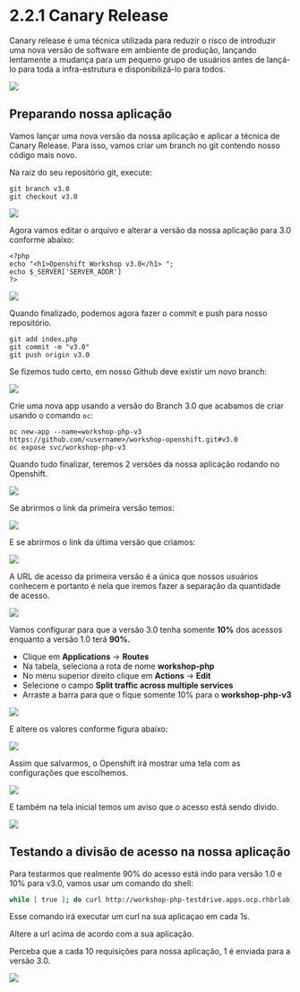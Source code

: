 # 2.2.1 Canary Release

Canary release é uma técnica utilizada para reduzir o risco de introduzir uma nova versão de software em ambiente de produção, lançando lentamente a mudança para um pequeno grupo de usuários antes de lançá-lo para toda a infra-estrutura e disponibilizá-lo para todos.

![](../../.gitbook/assets/canary-release-2%20%281%29.png)

## Preparando nossa aplicação

Vamos lançar uma nova versão da nossa aplicação e aplicar a técnica de Canary Release. Para isso, vamos criar um branch no git contendo nosso código mais novo.

Na raiz do seu repositório git, execute:

```text
git branch v3.0
git checkout v3.0
```

![](../../.gitbook/assets/git-branch%20%281%29.gif)

Agora vamos editar o arquivo e alterar a versão da nossa aplicação para 3.0 conforme abaixo:

```text
<?php
echo "<h1>Openshift Workshop v3.0</h1> ";
echo $_SERVER['SERVER_ADDR']
?>
```

![](../../.gitbook/assets/change-version%20%281%29.gif)

Quando finalizado, podemos agora fazer o commit e push para nosso repositório.

```text
git add index.php
git commit -m "v3.0"
git push origin v3.0
```

Se fizemos tudo certo, em nosso Github deve existir um novo branch:

![](../../.gitbook/assets/show-branch%20%281%29.gif)

Crie uma nova app usando a versão do Branch 3.0 que acabamos de criar usando o comando `oc`:

```
oc new-app --name=workshop-php-v3 https://github.com/<username>/workshop-openshift.git#v3.0
oc expose svc/workshop-php-v3
```

Quando tudo finalizar, teremos 2 versões da nossa aplicação rodando no Openshift.

![](../../.gitbook/assets/selection_048%20%281%29.png)

Se abrirmos o link da primeira versão temos:

![](../../.gitbook/assets/selection_049.png)

E se abrirmos o link da última versão que criamos:

![](../../.gitbook/assets/selection_050.png)

A URL de acesso da primeira versão é a única que nossos usuários conhecem e portanto é nela que iremos fazer a separação da quantidade de acesso.

![](../../.gitbook/assets/selection_051%20%281%29.png)

Vamos configurar para que a versão 3.0 tenha somente **10%** dos acessos enquanto a versão 1.0 terá **90%.**

* Clique em **Applications** -&gt; **Routes**
* Na tabela, seleciona a rota de nome **workshop-php**
* No menu superior direito clique em **Actions** -&gt; **Edit**
* Selecione o campo **Split traffic across multiple services**
* Arraste a barra para que o fique somente 10% para o **workshop-php-v3**

![](../../.gitbook/assets/select-route%20%281%29.gif)

E altere os valores conforme figura abaixo:

![](../../.gitbook/assets/selection_052.png)

Assim que salvarmos, o Openshift irá mostrar uma tela com as configurações que escolhemos.

![](../../.gitbook/assets/selection_053.png)

E também na tela inicial temos um aviso que o acesso está sendo divido.

![](../../.gitbook/assets/selection_054%20%281%29.png)

## Testando a divisão de acesso na nossa aplicação

Para testarmos que realmente 90% do acesso está indo para versão 1.0 e 10% para v3.0, vamos usar um comando do shell:

```bash
while [ true ]; do curl http://workshop-php-testdrive.apps.ocp.rhbrlab.com/; sleep 1.3; echo; done
```

Esse comando irá executar um curl na sua aplicaçao em cada 1s.

Altere a url acima de acordo com a sua aplicação.

Perceba que a cada 10 requisições para nossa aplicação, 1 é enviada para a versão 3.0.

![](../../.gitbook/assets/selection_055.png)

